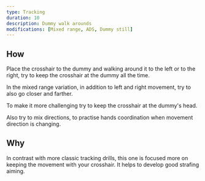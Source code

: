 ```yaml
---
type: Tracking
duration: 10
description: Dummy walk arounds
modifications: [Mixed range, ADS, Dummy still]
---
```


## How

Place the crosshair to the dummy and walking around it to the left or to the right, try to keep the crosshair at the dummy all the time.

In the mixed range variation, in addition to left and right movement, try to also go closer and farther.

To make it more challenging try to keep the crosshair at the dummy's head.

Also try to mix directions, to practise hands coordination when movement direction is changing.

## Why

In contrast with more classic tracking drills, this one is focused more on keeping the movement with your crosshair. It helps to develop good strafing aiming.
